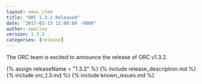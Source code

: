 ```yaml
---
layout: news_item
title: "ORC 1.3.2 Released"
date: "2017-02-13 12:00:00 -0800"
author: omalley
version: 1.3.2
categories: [release]
---
```


The ORC team is excited to announce the release of ORC v1.3.2.

{% assign releaseName = "1.3.2" %}
{% include release_description.md %}
{% include orc_1.3.md %}
{% include known_issues.md %}
